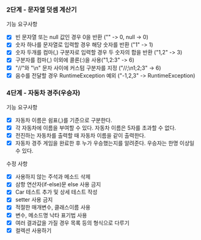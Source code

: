 ### 2단계 - 문자열 덧셈 계산기
기능 요구사항   
- [x] 빈 문자열 또는 null 값인 경우 0을 반환 ("" -> 0, null -> 0)
- [x] 숫자 하나를 문자열로 입력할 경우 해당 숫자를 반환 ("1" -> 1)
- [x] 숫자 두개를 컴마(,) 구분자로 입력할 경우 두 숫자의 합을 반환 ("1,2" -> 3)
- [x] 구분자를 컴마(,) 이외에 콜론(:)을 사용("1,2:3" -> 6)
- [x] "//"와 "\n" 문자 사이에 커스텀 구분자를 지정 ("//;\n1;2;3" -> 6)
- [x] 음수를 전달할 경우 RuntimeException 예외 ("-1,2,3" -> RuntimeException)

### 4단계 - 자동차 경주(우승자)
기능 요구사항
- [x] 자동차 이름은 쉼표(,)를 기준으로 구분한다.
- [x] 각 자동차에 이름을 부여할 수 있다. 자동차 이름은 5자를 초과할 수 없다.
- [x] 전진하는 자동차를 출력할 때 자동차 이름을 같이 출력한다.
- [x] 자동차 경주 게임을 완료한 후 누가 우승했는지를 알려준다. 우승자는 한명 이상일 수 있다.

수정 사항
- [x] 사용하지 않는 주석과 메소드 삭제
- [x] 삼항 연산자(if-else)문 else 사용 금지
- [x] Car 테스트 추가 및 상세 테스트 작성
- [x] setter 사용 금지
- [x] 적절한 매개변수, 클래스이름 사용
- [x] 변수, 메소드명 낙타 표기법 사용
- [x] 여러 결과값을 가질 경우 목록 등의 형식으로 다루기
- [x] 컬렉션 사용하기